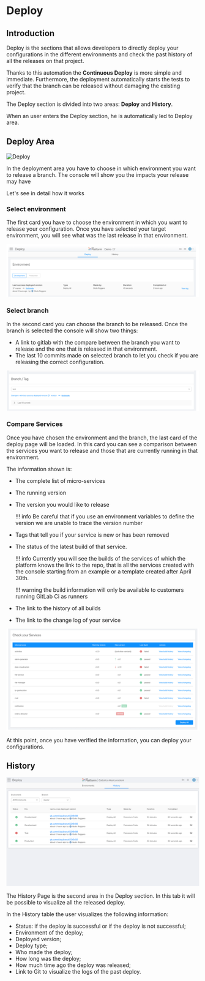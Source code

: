 # Deploy

## Introduction  

Deploy is the sections that allows developers to directly deploy your configurations in the different environments and check the past history of all the releases on that project.

Thanks to this automation the **Continuous Deploy** is more simple and immediate.
Furthermore, the deployment automatically starts the tests to verify that the branch can be released without damaging the existing project.

The Deploy section is divided into two areas: **Deploy** and **History**.

When an user enters the Deploy section, he is automatically led to Deploy area.

## Deploy Area

![Deploy](img/Deploy.gif)

In the deployment area you have to choose in which environment you want to release a branch.
The console will show you the impacts your release may have

Let's see in detail how it works

### Select environment  

The first card you have to choose the environment in which you want to release your configuration. Once you have selected your target environment, you will see what was the last release in that environment.

![Environment](img/deploy-select-env.png)

### Select branch  

In the second card you can choose the branch to be released.
Once the branch is selected the console will show two things:

* A link to gitlab with the compare between the branch you want to release and the one that is released in that environment.
* The last 10 commits made on selected branch to let you check if you are releasing the correct configuration.

![Branch](img/deploy-select-branch.png)

### Compare Services  

Once you have chosen the environment and the branch, the last card of the deploy page will be loaded.
In this card you can see a comparison between the services you want to release and those that are currently running in that environment.

The information shown is:

* The complete list of micro-services
* The running version
* The version you would like to release  

  !!! info
      Be careful that if you use an environment variables to define the version we are unable to trace the version number

* Tags that tell you if your service is new or has been removed
* The status of the latest build of that service.

  !!! info
      Currently you will see the builds of the services of which the platform knows the link to the repo, that is all the services created with the console starting from an example or a template created after April 30th.  

  !!! warning
      the build information will only be available to customers running GitLab Ci as runners

* The link to the history of all builds
* The link to the change log of your service

![Compare Services](img/compare-services.png)

At this point, once you have verified the information, you can deploy your configurations.

## History

![History](img/deploy-history.png)

The History Page is the second area in the Deploy section. In this tab it will be possible to visualize all the released deploy.

In the History table the user visualizes the following information:

* Status: if the deploy is successful or if the deploy is not successful;
* Environment of the deploy;
* Deployed version;
* Deploy type;
* Who made the deploy;
* How long was the deploy;
* How much time ago the deploy was released;
* Link to Git to visualize the logs of the past deploy.
